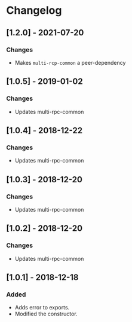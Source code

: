# Changelog

## [1.2.0] - 2021-07-20
### Changes
- Makes `multi-rcp-common` a peer-dependency
 
## [1.0.5] - 2019-01-02
### Changes
- Updates multi-rpc-common

## [1.0.4] - 2018-12-22
### Changes
- Updates multi-rpc-common

## [1.0.3] - 2018-12-20
### Changes
- Updates multi-rpc-common

## [1.0.2] - 2018-12-20
### Changes
- Updates multi-rpc-common

## [1.0.1] - 2018-12-18
### Added
- Adds error to exports.
- Modified the constructor.
